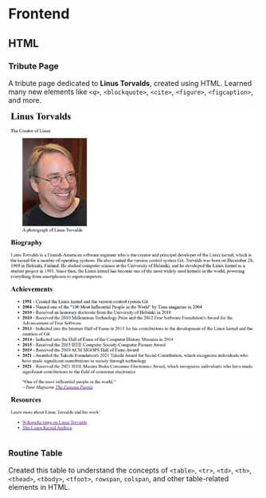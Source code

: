 # Frontend

## HTML

### Tribute Page  
A tribute page dedicated to **Linus Torvalds**, created using HTML. Learned many new elements like `<q>`, `<blockquote>`, `<cite>`, `<figure>`, `<figcaption>`, and more.  
![Tribute Page Preview](./01.html/01.tribute%20page/source/TributePageSS.png)

### Routine Table 
Created this table to understand the concepts of `<table>`, `<tr>`, `<td>`, `<th>`, `<thead>`, `<tbody>`, `<tfoot>`, `rowspan`, `colspan`, and other table-related elements in HTML.  
